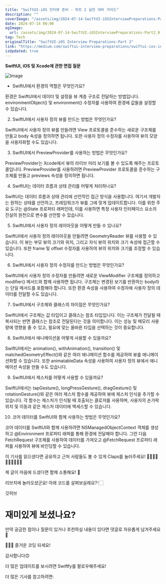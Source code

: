 ```yaml
---
title: "SwiftUI-iOS 인터뷰 준비 - 파트 2 실전 대비 가이드"
description: ""
coverImage: "/assets/img/2024-07-14-SwiftUI-iOSInterviewPreparations-Part2_0.png"
date: 2024-07-14 00:00
ogImage:
  url: /assets/img/2024-07-14-SwiftUI-iOSInterviewPreparations-Part2_0.png
tag: Tech
originalTitle: "SwiftUI-iOS Interview Preparations-Part 2"
link: "https://medium.com/swiftui-interview-preparations/swiftui-ios-interview-preparations-part-2-52830fdeb26a"
isUpdated: true
---
```


**SwiftUI, iOS 및 Xcode에 관한 면접 질문**

![Image](/assets/img/2024-07-14-SwiftUI-iOSInterviewPreparations-Part2_0.png)

- SwiftUI에서 환경의 역할은 무엇인가요?

환경은 SwiftUI에서 데이터 및 설정을 뷰 계층 구조로 전달하는 방법입니다. environmentObject() 및 environment() 수정자를 사용하여 환경에 값들을 설정할 수 있습니다.

<!-- cozy-coder - 수평 -->

<ins class="adsbygoogle"
     style="display:block"
     data-ad-client="ca-pub-4877378276818686"
     data-ad-slot="1107185301"
     data-ad-format="auto"
     data-full-width-responsive="true"></ins>

<script>
     (adsbygoogle = window.adsbygoogle || []).push({});
</script>

2. SwiftUI에서 사용자 정의 뷰를 만드는 방법은 무엇인가요?

SwiftUI에서 사용자 정의 뷰를 만들려면 View 프로토콜을 준수하는 새로운 구조체를 만들고 body 속성을 정의하면 됩니다. 또한 사용자 정의 수정자를 사용하여 뷰의 모양을 사용자화할 수도 있습니다.

3. SwiftUI에서 PreviewProvider를 사용하는 방법은 무엇인가요?

PreviewProvider는 Xcode에서 뷰의 라이브 미리 보기를 볼 수 있도록 해주는 프로토콜입니다. PreviewProvider를 사용하려면 PreviewProvider 프로토콜을 준수하는 구조체를 만들고 previews 속성을 정의하면 됩니다.

<!-- cozy-coder - 수평 -->

<ins class="adsbygoogle"
     style="display:block"
     data-ad-client="ca-pub-4877378276818686"
     data-ad-slot="1107185301"
     data-ad-format="auto"
     data-full-width-responsive="true"></ins>

<script>
     (adsbygoogle = window.adsbygoogle || []).push({});
</script>

4. SwiftUI는 데이터 흐름과 상태 관리를 어떻게 처리하나요?

SwiftUI는 데이터 흐름과 상태 관리에 선언적인 접근 방식을 사용합니다. 여기서 개발자는 원하는 상태를 선언하고, 프레임워크가 뷰를 그에 맞게 업데이트합니다. 이를 위한 주요 도구는 @State 프로퍼티 래퍼인데, 이를 사용하면 특정 사용자 인터페이스 요소의 진실의 원천으로 변수를 선언할 수 있습니다.

5. SwiftUI에서 사용자 정의 레이아웃을 어떻게 만들 수 있나요?

SwiftUI에서 사용자 정의 레이아웃을 만들려면 GeometryReader 뷰를 사용할 수 있습니다. 이 뷰는 부모 뷰의 크기와 위치, 그리고 자식 뷰의 위치와 크기 속성에 접근할 수 있습니다. 또한 frame 및 offset 수정자를 사용하여 뷰의 위치와 크기를 조정할 수 있습니다.

<!-- cozy-coder - 수평 -->

<ins class="adsbygoogle"
     style="display:block"
     data-ad-client="ca-pub-4877378276818686"
     data-ad-slot="1107185301"
     data-ad-format="auto"
     data-full-width-responsive="true"></ins>

<script>
     (adsbygoogle = window.adsbygoogle || []).push({});
</script>

6. SwiftUI에서 사용자 정의 수정자를 만드는 방법은 무엇인가요?

SwiftUI에서 사용자 정의 수정자를 만들려면 새로운 ViewModifier 구조체를 정의하고 modifier() 메서드와 함께 사용하면 됩니다. 구조체는 변경된 보기를 반환하는 body라는 단일 메서드를 포함해야 합니다. 또한 환경 속성을 사용하여 수정자에 사용자 정의 데이터를 전달할 수도 있습니다.

7. SwiftUI에서 구조체와 클래스의 차이점은 무엇인가요?

SwiftUI에서 구조체는 값 타입이고 클래스는 참조 타입입니다. 이는 구조체가 전달될 때 복사되는 반면 클래스는 참조로 전달된다는 것을 의미합니다. 이는 성능 및 메모리 사용량에 영향을 줄 수 있고, 필요에 맞는 올바른 타입을 선택하는 것이 중요합니다.

<!-- cozy-coder - 수평 -->

<ins class="adsbygoogle"
     style="display:block"
     data-ad-client="ca-pub-4877378276818686"
     data-ad-slot="1107185301"
     data-ad-format="auto"
     data-full-width-responsive="true"></ins>

<script>
     (adsbygoogle = window.adsbygoogle || []).push({});
</script>

8. SwiftUI에서 애니메이션을 어떻게 사용할 수 있을까요?

SwiftUI에서는 animation(), withAnimation(), transition() 및 matchedGeometryEffect()와 같은 여러 애니메이션 함수를 제공하여 뷰를 애니메이션화할 수 있습니다. 또한 animatableData 속성을 사용하여 사용자 정의 뷰에서 애니메이션 속성을 만들 수도 있습니다.

9. SwiftUI에서 제스처를 어떻게 사용할 수 있을까요?

SwiftUI에서는 tapGesture(), longPressGesture(), dragGesture() 및 rotationGesture()와 같은 여러 제스처 함수를 제공하여 뷰에 제스처 인식을 추가할 수 있습니다. 각 함수는 제스처가 인식될 때 호출되는 클로저를 사용하며, 사용자의 손가락 위치 및 이동과 같은 제스처 데이터에 액세스할 수 있습니다.

<!-- cozy-coder - 수평 -->

<ins class="adsbygoogle"
     style="display:block"
     data-ad-client="ca-pub-4877378276818686"
     data-ad-slot="1107185301"
     data-ad-format="auto"
     data-full-width-responsive="true"></ins>

<script>
     (adsbygoogle = window.adsbygoogle || []).push({});
</script>

10. 코어 데이터를 SwiftUI와 함께 사용하는 방법은 무엇인가요?

코어 데이터를 SwiftUI와 함께 사용하려면 NSManagedObjectContext 객체를 생성하고 @Environment 프로퍼티 래퍼를 통해 환경에 전달해야 합니다. 그런 다음 FetchRequest 구조체를 사용하여 데이터를 가져오고 @FetchRequest 프로퍼티 래퍼를 사용하여 뷰에 바인딩할 수 있습니다.

이 기사를 읽으셨다면 공유하고 근처 사람들도 볼 수 있게 Claps를 눌러주세요! 👏🏻👏🏻👏🏻👏🏻👏🏻

제 글이 마음에 드셨다면 함께 소통해요! 📲

<!-- cozy-coder - 수평 -->

<ins class="adsbygoogle"
     style="display:block"
     data-ad-client="ca-pub-4877378276818686"
     data-ad-slot="1107185301"
     data-ad-format="auto"
     data-full-width-responsive="true"></ins>

<script>
     (adsbygoogle = window.adsbygoogle || []).push({});
</script>

리브치에 놀러오셨군요! 아래 코드를 살펴보실래요?👇🏻

깃허브

# 재미있게 보셨나요?

<!-- cozy-coder - 수평 -->

<ins class="adsbygoogle"
     style="display:block"
     data-ad-client="ca-pub-4877378276818686"
     data-ad-slot="1107185301"
     data-ad-format="auto"
     data-full-width-responsive="true"></ins>

<script>
     (adsbygoogle = window.adsbygoogle || []).push({});
</script>

만약 궁금한 점이나 질문이 있거나 추천하실 내용이 있다면 댓글로 자유롭게 남겨주세요💬

💁🏻‍♀️ 즐거운 코딩 되세요!

감사합니다😊

더 많은 업데이트를 보시려면 Swiftfy를 팔로우해주세요!

<!-- cozy-coder - 수평 -->

<ins class="adsbygoogle"
     style="display:block"
     data-ad-client="ca-pub-4877378276818686"
     data-ad-slot="1107185301"
     data-ad-format="auto"
     data-full-width-responsive="true"></ins>

<script>
     (adsbygoogle = window.adsbygoogle || []).push({});
</script>

더 많은 기사를 참고하려면:
